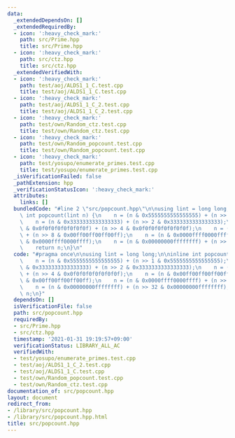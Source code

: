 ```yaml
---
data:
  _extendedDependsOn: []
  _extendedRequiredBy:
  - icon: ':heavy_check_mark:'
    path: src/Prime.hpp
    title: src/Prime.hpp
  - icon: ':heavy_check_mark:'
    path: src/ctz.hpp
    title: src/ctz.hpp
  _extendedVerifiedWith:
  - icon: ':heavy_check_mark:'
    path: test/aoj/ALDS1_1_C.test.cpp
    title: test/aoj/ALDS1_1_C.test.cpp
  - icon: ':heavy_check_mark:'
    path: test/aoj/ALDS1_1_C_2.test.cpp
    title: test/aoj/ALDS1_1_C_2.test.cpp
  - icon: ':heavy_check_mark:'
    path: test/own/Random_ctz.test.cpp
    title: test/own/Random_ctz.test.cpp
  - icon: ':heavy_check_mark:'
    path: test/own/Random_popcount.test.cpp
    title: test/own/Random_popcount.test.cpp
  - icon: ':heavy_check_mark:'
    path: test/yosupo/enumerate_primes.test.cpp
    title: test/yosupo/enumerate_primes.test.cpp
  _isVerificationFailed: false
  _pathExtension: hpp
  _verificationStatusIcon: ':heavy_check_mark:'
  attributes:
    links: []
  bundledCode: "#line 2 \"src/popcount.hpp\"\n\nusing lint = long long;\n\ninline\
    \ int popcount(lint n) {\n    n = (n & 0x5555555555555555) + (n >> 1 & 0x5555555555555555);\n\
    \    n = (n & 0x3333333333333333) + (n >> 2 & 0x3333333333333333);\n    n = (n\
    \ & 0x0f0f0f0f0f0f0f0f) + (n >> 4 & 0x0f0f0f0f0f0f0f0f);\n    n = (n & 0x00ff00ff00ff00ff)\
    \ + (n >> 8 & 0x00ff00ff00ff00ff);\n    n = (n & 0x0000ffff0000ffff) + (n >> 16\
    \ & 0x0000ffff0000ffff);\n    n = (n & 0x00000000ffffffff) + (n >> 32 & 0x00000000ffffffff);\n\
    \    return n;\n}\n"
  code: "#pragma once\n\nusing lint = long long;\n\ninline int popcount(lint n) {\n\
    \    n = (n & 0x5555555555555555) + (n >> 1 & 0x5555555555555555);\n    n = (n\
    \ & 0x3333333333333333) + (n >> 2 & 0x3333333333333333);\n    n = (n & 0x0f0f0f0f0f0f0f0f)\
    \ + (n >> 4 & 0x0f0f0f0f0f0f0f0f);\n    n = (n & 0x00ff00ff00ff00ff) + (n >> 8\
    \ & 0x00ff00ff00ff00ff);\n    n = (n & 0x0000ffff0000ffff) + (n >> 16 & 0x0000ffff0000ffff);\n\
    \    n = (n & 0x00000000ffffffff) + (n >> 32 & 0x00000000ffffffff);\n    return\
    \ n;\n}"
  dependsOn: []
  isVerificationFile: false
  path: src/popcount.hpp
  requiredBy:
  - src/Prime.hpp
  - src/ctz.hpp
  timestamp: '2021-01-31 19:19:57+09:00'
  verificationStatus: LIBRARY_ALL_AC
  verifiedWith:
  - test/yosupo/enumerate_primes.test.cpp
  - test/aoj/ALDS1_1_C_2.test.cpp
  - test/aoj/ALDS1_1_C.test.cpp
  - test/own/Random_popcount.test.cpp
  - test/own/Random_ctz.test.cpp
documentation_of: src/popcount.hpp
layout: document
redirect_from:
- /library/src/popcount.hpp
- /library/src/popcount.hpp.html
title: src/popcount.hpp
---
```

